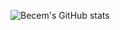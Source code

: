 ![Becem's GitHub stats](https://github-readme-stats.vercel.app/api?username=becem-gharbi&show_icons=true&theme=transparent&hide_border=true)
